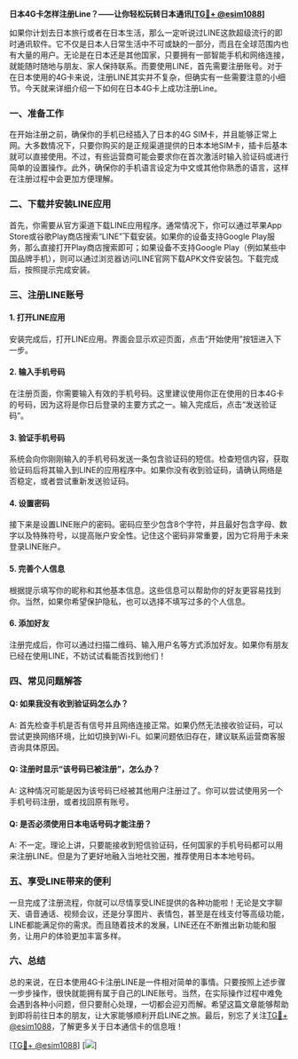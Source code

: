 **日本4G卡怎样注册Line？——让你轻松玩转日本通讯[[TG💪+ @esim1088](https://t.me/s/esim1088)]**

如果你计划去日本旅行或者在日本生活，那么一定听说过LINE这款超级流行的即时通讯软件。它不仅是日本人日常生活中不可或缺的一部分，而且在全球范围内也有大量的用户。无论是在日本还是其他国家，只要拥有一部智能手机和网络连接，就能随时随地与朋友、家人保持联系。而要使用LINE，首先需要注册账号。对于在日本使用的4G卡来说，注册LINE其实并不复杂，但确实有一些需要注意的小细节。今天就来详细介绍一下如何在日本4G卡上成功注册Line。

### 一、准备工作

在开始注册之前，确保你的手机已经插入了日本的4G SIM卡，并且能够正常上网。大多数情况下，只要你购买的是正规渠道提供的日本本地SIM卡，插卡后基本就可以直接使用。不过，有些运营商可能会要求你在首次激活时输入验证码或进行简单的设置操作。此外，确保你的手机语言设定为中文或其他你熟悉的语言，这样在注册过程中会更加方便理解。

### 二、下载并安装LINE应用

首先，你需要从官方渠道下载LINE应用程序。通常情况下，你可以通过苹果App Store或谷歌Play商店搜索“LINE”下载安装。如果你的设备支持Google Play服务，那么直接打开Play商店搜索即可；如果设备不支持Google Play（例如某些中国品牌手机），则可以通过浏览器访问LINE官网下载APK文件安装包。下载完成后，按照提示完成安装。

### 三、注册LINE账号

#### 1. 打开LINE应用
安装完成后，打开LINE应用。界面会显示欢迎页面，点击“开始使用”按钮进入下一步。

#### 2. 输入手机号码
在注册页面，你需要输入有效的手机号码。这里建议使用你正在使用的日本4G卡的号码，因为这将是你日后登录的主要方式之一。输入完成后，点击“发送验证码”。

#### 3. 验证手机号码
系统会向你刚刚输入的手机号码发送一条包含验证码的短信。检查短信内容，获取验证码后将其输入到LINE的应用程序中。如果你没有收到验证码，请确认网络是否稳定，或者尝试重新发送验证码。

#### 4. 设置密码
接下来是设置LINE账户的密码。密码应至少包含8个字符，并且最好包含字母、数字以及特殊符号，以提高账户安全性。记住这个密码非常重要，因为它将用于未来登录LINE账户。

#### 5. 完善个人信息
根据提示填写你的昵称和其他基本信息。这些信息可以帮助你的好友更容易找到你。当然，如果你希望保护隐私，也可以选择不填写过多的个人信息。

#### 6. 添加好友
注册完成后，你可以通过扫描二维码、输入用户名等方式添加好友。如果你有朋友已经在使用LINE，不妨试试看能否找到他们！

### 四、常见问题解答

#### Q: 如果我没有收到验证码怎么办？
A: 首先检查手机是否有信号并且网络连接正常。如果仍然无法接收验证码，可以尝试更换网络环境，比如切换到Wi-Fi。如果问题依旧存在，建议联系运营商客服咨询具体原因。

#### Q: 注册时显示“该号码已被注册”，怎么办？
A: 这种情况可能是因为该号码已经被其他用户注册过了。你可以尝试使用另一个手机号码注册，或者找回原有账号。

#### Q: 是否必须使用日本电话号码才能注册？
A: 不一定。理论上讲，只要能接收到短信验证码，任何国家的手机号码都可以用来注册LINE。但是为了更好地融入当地社交圈，推荐使用日本本地号码。

### 五、享受LINE带来的便利

一旦完成了注册流程，你就可以尽情享受LINE提供的各种功能啦！无论是文字聊天、语音通话、视频会议，还是分享图片、表情包，甚至是在线支付等高级功能，LINE都能满足你的需求。而且随着技术的发展，LINE还在不断推出新功能和服务，让用户的体验更加丰富多样。

### 六、总结

总的来说，在日本使用4G卡注册LINE是一件相对简单的事情。只要按照上述步骤一步步操作，很快就能拥有属于自己的LINE账号。当然，在实际操作过程中难免会遇到各种小问题，但只要耐心处理，一切都会迎刃而解。希望这篇文章能够帮助到即将前往日本的朋友，让大家能够顺利开启LINE之旅。最后，别忘了关注[TG💪+ @esim1088](https://t.me/s/esim1088)，了解更多关于日本通信卡的信息哦！

[[TG💪+ @esim1088](https://t.me/s/esim1088)] [![](https://i.postimg.cc/4NQfJmqS/Snipaste-2025-05-13-00-14-12.png)]
